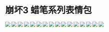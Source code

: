 # 崩坏3 蜡笔系列表情包

![](https://cdn.jsdelivr.net/gh/2x-ercha/twikoo-magic@1.0/image/HONKAI3-Crayon/1.gif)
![](https://cdn.jsdelivr.net/gh/2x-ercha/twikoo-magic@1.0/image/HONKAI3-Crayon/10.gif)
![](https://cdn.jsdelivr.net/gh/2x-ercha/twikoo-magic@1.0/image/HONKAI3-Crayon/11.gif)
![](https://cdn.jsdelivr.net/gh/2x-ercha/twikoo-magic@1.0/image/HONKAI3-Crayon/12.gif)
![](https://cdn.jsdelivr.net/gh/2x-ercha/twikoo-magic@1.0/image/HONKAI3-Crayon/13.gif)
![](https://cdn.jsdelivr.net/gh/2x-ercha/twikoo-magic@1.0/image/HONKAI3-Crayon/14.gif)
![](https://cdn.jsdelivr.net/gh/2x-ercha/twikoo-magic@1.0/image/HONKAI3-Crayon/15.gif)
![](https://cdn.jsdelivr.net/gh/2x-ercha/twikoo-magic@1.0/image/HONKAI3-Crayon/16.gif)
![](https://cdn.jsdelivr.net/gh/2x-ercha/twikoo-magic@1.0/image/HONKAI3-Crayon/2.gif)
![](https://cdn.jsdelivr.net/gh/2x-ercha/twikoo-magic@1.0/image/HONKAI3-Crayon/3.gif)
![](https://cdn.jsdelivr.net/gh/2x-ercha/twikoo-magic@1.0/image/HONKAI3-Crayon/4.gif)
![](https://cdn.jsdelivr.net/gh/2x-ercha/twikoo-magic@1.0/image/HONKAI3-Crayon/5.gif)
![](https://cdn.jsdelivr.net/gh/2x-ercha/twikoo-magic@1.0/image/HONKAI3-Crayon/6.gif)
![](https://cdn.jsdelivr.net/gh/2x-ercha/twikoo-magic@1.0/image/HONKAI3-Crayon/7.gif)
![](https://cdn.jsdelivr.net/gh/2x-ercha/twikoo-magic@1.0/image/HONKAI3-Crayon/8.gif)
![](https://cdn.jsdelivr.net/gh/2x-ercha/twikoo-magic@1.0/image/HONKAI3-Crayon/9.gif)
